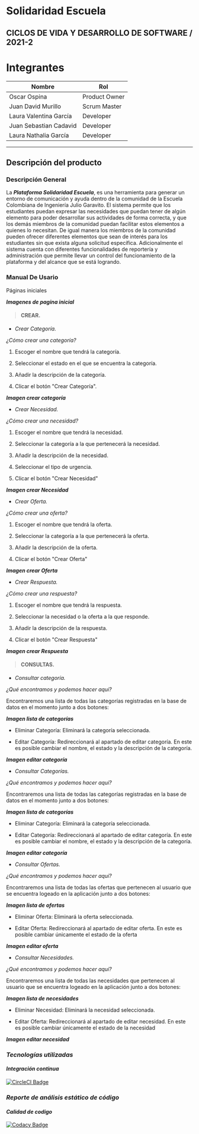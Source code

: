 # Solidaridad Escuela
## CICLOS DE VIDA Y DESARROLLO DE SOFTWARE / 2021-2

# Integrantes
|     Nombre    |     Rol         |
|--------------|------------- |
|Oscar Ospina	|Product Owner    |
|Juan David Murillo |Scrum Master
|Laura Valentina García|Developer   |
|Juan Sebastian Cadavid |Developer   |
|Laura Nathalia García|Developer   |

---

## Descripción del producto

### Descripción General

La _**Plataforma Solidaridad Escuela**_, es una herramienta para generar un entorno de comunicación y ayuda 
dentro de la comunidad de la Escuela Colombiana de Ingeniería Julio Garavito. El sistema permite que los 
estudiantes puedan expresar las necesidades que puedan tener de algún elemento para poder desarrollar sus 
actividades de forma correcta, y que los demás miembros de la comunidad puedan facilitar estos elementos a 
quienes lo necesitan. De igual manera los miembros de la comunidad pueden ofrecer diferentes elementos que sean 
de interés para los estudiantes sin que exista alguna solicitud específica. Adicionalmente el sistema cuenta con
diferentes funcionalidades de reportería y administración que permite llevar un control del funcionamiento de la 
plataforma y del alcance que se está logrando.


### Manual De Usario

Páginas iniciales

_**Imagenes de pagina inicial**_




> #### **CREAR.**

* _Crear Categoría._

_¿Cómo crear una categoría?_

1. Escoger el nombre que tendrá la categoría.  

2. Seleccionar el estado en el que se encuentra la categoría.

3. Añadir la descripción de la categoría.

4. Clicar el botón "Crear Categoría".

_**Imagen crear categoría**_


* _Crear Necesidad._

_¿Cómo crear una necesidad?_

1. Escoger el nombre que tendrá la necesidad.

2. Seleccionar la categoría a la que pertenecerá la necesidad.

3. Añadir la descripción de la necesidad.

4. Seleccionar el tipo de urgencia.

5. Clicar el botón "Crear Necesidad"

_**Imagen crear Necesidad**_


* _Crear Oferta._

_¿Cómo crear una oferta?_

1. Escoger el nombre que tendrá la oferta.

2. Seleccionar la categoría a la que pertenecerá la oferta.

3. Añadir la descripción de la oferta.

4. Clicar el botón "Crear Oferta"

_**Imagen crear Oferta**_


* _Crear Respuesta._

_¿Cómo crear una respuesta?_

1. Escoger el nombre que tendrá la respuesta.

2. Seleccionar la necesidad o la oferta a la que responde.

3. Añadir la descripción de la respuesta.

4. Clicar el botón "Crear Respuesta"

_**Imagen crear Respuesta**_

> #### **CONSULTAS.**

* _Consultar categoría._

_¿Qué encontramos y podemos hacer aquí?_

Encontraremos una lista de todas las categorías registradas en la base de datos en el momento junto a 
dos botones: 

_**Imagen lista de categorías**_

* Eliminar Categoría: Eliminará la categoría seleccionada.

* Editar Categoría: Redireccionará al apartado de editar categoría. En este es posible cambiar el nombre, el estado 
y la descripción de la categoría. 

_**Imagen editar categoría**_



* _Consultar Categorías._

_¿Qué encontramos y podemos hacer aquí?_

Encontraremos una lista de todas las categorías registradas en la base de datos en el momento junto a
dos botones:

_**Imagen lista de categorías**_

* Eliminar Categoría: Eliminará la categoría seleccionada.

* Editar Categoría: Redireccionará al apartado de editar categoría. En este es posible cambiar el nombre, el estado 
y la descripción de la categoría. 

_**Imagen editar categoría**_



* _Consultar Ofertas._

_¿Qué encontramos y podemos hacer aquí?_

Encontraremos una lista de todas las ofertas que pertenecen al usuario que se encuentra logeado en la aplicación junto a
dos botones:

_**Imagen lista de ofertas**_

* Eliminar Oferta: Eliminará la oferta seleccionada.

* Editar Oferta: Redireccionará al apartado de editar oferta. En este es posible cambiar únicamente el estado de la
oferta

_**Imagen editar oferta**_

* _Consultar Necesidades._

_¿Qué encontramos y podemos hacer aquí?_

Encontraremos una lista de todas las necesidades que pertenecen al usuario que se encuentra logeado en la aplicación junto a
dos botones:

_**Imagen lista de necesidades**_

* Eliminar Necesidad: Eliminará la necesidad seleccionada.

* Editar Oferta: Redireccionará al apartado de editar necesidad. En este es posible cambiar únicamente el estado de la
necesidad

_**Imagen editar necesidad**_


### _Tecnologías utilizadas_

#### _Integración continua_
[![CircleCI Badge](https://circleci.com/gh/2021-2-PROYCVDS-GRUPO-1/solidaridad-escuela/tree/master.svg?style=svg)](https://circleci.com/gh/2021-2-PROYCVDS-GRUPO-1/solidaridad-escuela/tree/master)



### _Reporte de análisis estático de código_

#### _Calidad de codigo_

[![Codacy Badge](https://app.codacy.com/project/badge/Grade/f8b62540a056454092310506f21f2296)](https://www.codacy.com/gh/2021-2-PROYCVDS-GRUPO-1/solidaridad-escuela/dashboard?utm_source=github.com&utm_medium=referral&utm_content=2021-2-PROYCVDS-GRUPO-1/solidaridad-escuela&utm_campaign=Badge_Grade)













